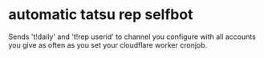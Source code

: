 # automatic tatsu rep selfbot

Sends 't!daily' and 't!rep userid' to channel you configure with all accounts you give as often as you set your cloudflare worker cronjob.